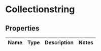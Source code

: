 
# Collectionstring

## Properties
Name | Type | Description | Notes
------------ | ------------- | ------------- | -------------



